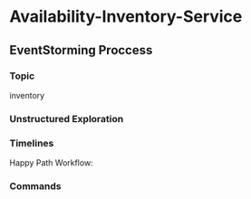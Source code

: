 # Availability-Inventory-Service
## EventStorming Proccess
### Topic
inventory

### Unstructured Exploration

### Timelines
Happy Path Workflow:

### Commands


